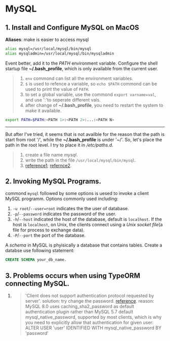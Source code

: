 # MySQL

## 1. Install and Configure MySQL on MacOS

**Aliases**: make is easier to access mysql

```sh
alias mysql=/usr/local/mysql/bin/mysql
alias mysqladmin=/usr/local/mysql/bin/mysqladmin
```

Event better, add it to the _PATH_ environment variable. Configure the shell startup file **~/.bash_profile**, which is only available from the current user.

> 1. `env` commond can list all the environment variables.
> 2. `$` is used to refence a variable, so `echo $PATH` commond can be used to print the value of `PATH`.
> 3. to set a global variable, use the commond `export varname=val`, and use ':'to seperate different vals.
> 4. after change of **~/.bash_profile**, you need to restart the system to make it available.

```sh
export PATH=$PATH:<PATH 1>:<PATH 2>:...:<PATH N>
```

---

But after I've tried, it seems that is not availble for the reason that the path is start from root '/', while the **~/.bash_profile** is under '~/'. So, let's place the path in the root level. I try to place it in _/etc/paths.d_.

> 1. create a file name _mysql_.
> 2. write the path in the file `/usr/local/mysql/bin/mysql`.
> 3. [reference1](https://dev.mysql.com/doc/refman/8.0/en/setting-environment-variables.html); [refernce2](https://scriptingosx.com/2017/05/where-paths-come-from/).

## 2. Invoking MySQL Programs.

commond `mysql` followed by some options is uesed to invoke a client MySQL programm. Options commonly used including:

1. `-u root`/`--user=root` indicates the the user of database.
2. `-p`/`--password` indicates the password of the user.
3. `-h`/`--host` indicated the host of the database, default is `localhost`. If the host is `localhost`, on Unix, the clients connect using a _Unix socket file_(a file for process to exchange data).
4. `-P`/`--port` the port of the database.

A _schema_ in MySQL is phyisically a database that contains tables. Create a databse use following statement:

```SQL
CREATE SCHEMA your_db_name.
```

## 3. Problems occurs when using TypeORM connecting MySQL.

1. > 'Client does not support authentication protocol requested by server'.
   > solution: try change the password. [reference](https://stackoverflow.com/questions/51008807/nodejs-mysql-client-does-not-support-authentication-protocol).
   > reason: MySQL 8.0 uses caching_sha2_password as default authentication plugin rather than MySQL 5.7 default mysql_native_password, supported by most clients, which is why you need to explicitly allow that authentication for given user: ALTER USER 'user' IDENTIFIED WITH mysql_native_password BY 'password'
